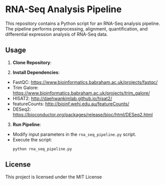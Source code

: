 # RNA-Seq Analysis Pipeline

This repository contains a Python script for an RNA-Seq analysis pipeline. The pipeline performs preprocessing, alignment, quantification, and differential expression analysis of RNA-Seq data.

## Usage

1. **Clone Repository**:

2. **Install Dependencies**:
- FastQC: https://www.bioinformatics.babraham.ac.uk/projects/fastqc/
- Trim Galore: https://www.bioinformatics.babraham.ac.uk/projects/trim_galore/
- HISAT2: http://daehwankimlab.github.io/hisat2/
- featureCounts: http://bioinf.wehi.edu.au/featureCounts/
- DESeq2: https://bioconductor.org/packages/release/bioc/html/DESeq2.html

3. **Run Pipeline**:
- Modify input parameters in the `rna_seq_pipeline.py` script.
- Execute the script:
  ```
  python rna_seq_pipeline.py
  ```

## License

This project is licensed under the MIT License 
